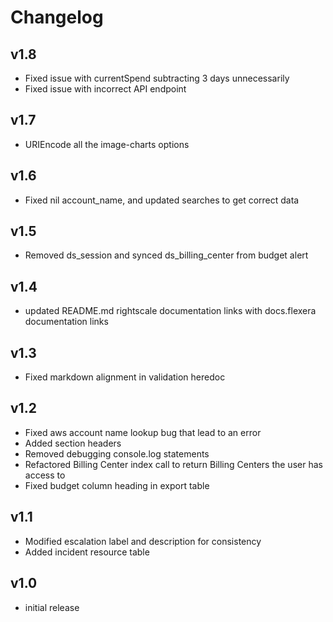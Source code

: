 # Changelog

## v1.8

- Fixed issue with currentSpend subtracting 3 days unnecessarily
- Fixed issue with incorrect API endpoint

## v1.7

- URIEncode all the image-charts options

## v1.6

- Fixed nil account_name, and updated searches to get correct data

## v1.5

- Removed ds_session and synced ds_billing_center from budget alert

## v1.4

- updated README.md rightscale documentation links with docs.flexera documentation links

## v1.3

- Fixed markdown alignment in validation heredoc

## v1.2

- Fixed aws account name lookup bug that lead to an error
- Added section headers
- Removed debugging console.log statements
- Refactored Billing Center index call to return Billing Centers the user has access to
- Fixed budget column heading in export table

## v1.1

- Modified escalation label and description for consistency
- Added incident resource table

## v1.0

- initial release
